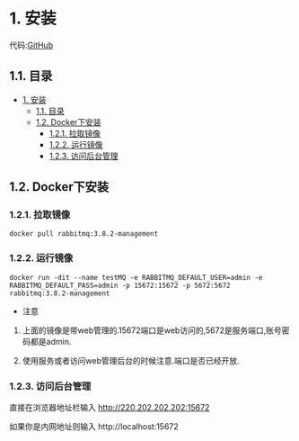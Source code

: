 # 1. 安装

代码:[GitHub](http://github.com/heweigeng1/RabbitMQDemo)

## 1.1. 目录
<!-- TOC -->

- [1. 安装](#1-安装)
    - [1.1. 目录](#11-目录)
    - [1.2. Docker下安装](#12-docker下安装)
        - [1.2.1. 拉取镜像](#121-拉取镜像)
        - [1.2.2. 运行镜像](#122-运行镜像)
        - [1.2.3. 访问后台管理](#123-访问后台管理)

<!-- /TOC -->

## 1.2. Docker下安装

### 1.2.1. 拉取镜像

```
docker pull rabbitmq:3.8.2-management
```

### 1.2.2. 运行镜像

```
docker run -dit --name testMQ -e RABBITMQ_DEFAULT_USER=admin -e RABBITMQ_DEFAULT_PASS=admin -p 15672:15672 -p 5672:5672 rabbitmq:3.8.2-management
```

* 注意

1. 上面的镜像是带web管理的.15672端口是web访问的,5672是服务端口,账号密码都是admin.

2. 使用服务或者访问web管理后台的时候注意.端口是否已经开放.

### 1.2.3. 访问后台管理

直接在浏览器地址栏输入 http://220.202.202.202:15672

如果你是内网地址则输入 http://localhost:15672